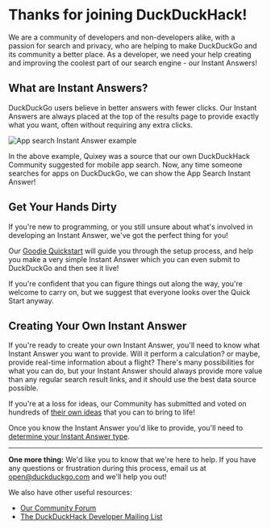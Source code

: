 # Thanks for joining DuckDuckHack!

We are a community of developers and non-developers alike, with a passion for search and privacy, who are helping to make DuckDuckGo and its community a better place. As a developer, we need your help creating and improving the coolest part of our search engine - our Instant Answers!

## What are Instant Answers?


DuckDuckGo users believe in better answers with fewer clicks. Our Instant Answers are always placed at the top of the results page to provide exactly what you want, often without requiring any extra clicks.

![App search Instant Answer example](https://duckduckgo.com/iu/?u=https://raw.githubusercontent.com/duckduckgo/duckduckgo-documentation/master/duckduckhack/assets/app_search_example.png&f=1)

In the above example, Quixey was a source that our own DuckDuckHack Community suggested for mobile app search. Now, any time someone searches for apps on DuckDuckGo, we can show the App Search Instant Answer!

## Get Your Hands Dirty

If you're new to programming, or you still unsure about what's involved in developing an Instant Answer, we've got the perfect thing for you!

Our [Goodie Quickstart](https://github.com/duckduckgo/duckduckgo-documentation/blob/master/duckduckhack/goodie/goodie_quickstart.md) will guide you through the setup process, and help you make a very simple Instant Answer which you can even submit to DuckDuckGo and then see it live!

If you're confident that you can figure things out along the way, you're welcome to carry on, but we suggest that everyone looks over the Quick Start anyway.

## Creating Your Own Instant Answer

If you're ready to create your own Instant Answer, you'll need to know what Instant Answer you want to provide. Will it perform a calculation? or maybe, provide real-time information about a flight? There's many possibilities for what you can do, but your Instant Answer should always provide more value than any regular search result links, and it should use the best data source possible.

If you're at a loss for ideas, our Community has submitted and voted on hundreds of [their own ideas](https://duck.co/ideas) that you can to bring to life!

Once you know the Instant Answer you'd like to provide, you'll need to [determine your Instant Answer type](https://github.com/duckduckgo/duckduckgo-documentation/blob/master/duckduckhack/getting-started/determine_your_instant_answer_type.md).

------

**One more thing:** We'd like you to know that we're here to help. If you have any questions or frustration during this process, email us at [open@duckduckgo.com](mailto:open@duckduckgo.com) and we'll help you out!

We also have other useful resources:

- [Our Community Forum](https://duck.co/forum)
- [The DuckDuckHack Developer Mailing List](https://www.listbox.com/subscribe/?list_id=197814)